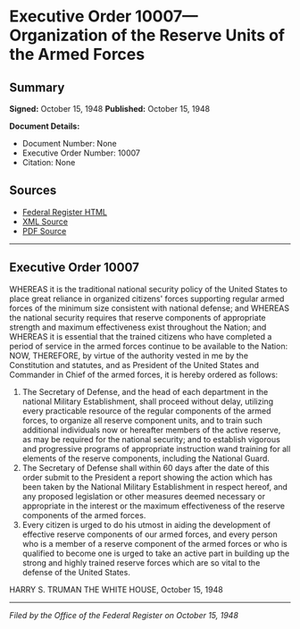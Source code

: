 # Executive Order 10007—Organization of the Reserve Units of the Armed Forces

## Summary

**Signed:** October 15, 1948
**Published:** October 15, 1948

**Document Details:**
- Document Number: None
- Executive Order Number: 10007
- Citation: None

## Sources
- [Federal Register HTML](https://www.presidency.ucsb.edu/documents/executive-order-10007-organization-the-reserve-units-the-armed-forces)
- [XML Source](None)
- [PDF Source](None)

---

## Executive Order 10007

WHEREAS it is the traditional national security policy of the United States to place great reliance in organized citizens' forces supporting regular armed forces of the minimum size consistent with national defense; and
WHEREAS the national security requires that reserve components of appropriate strength and maximum effectiveness exist throughout the Nation; and
WHEREAS it is essential that the trained citizens who have completed a period of service in the armed forces continue to be available to the Nation:
NOW, THEREFORE, by virtue of the authority vested in me by the Constitution and statutes, and as President of the United States and Commander in Chief of the armed forces, it is hereby ordered as follows:
1. The Secretary of Defense, and the head of each department in the national Military Establishment, shall proceed without delay, utilizing every practicable resource of the regular components of the armed forces, to organize all reserve component units, and to train such additional individuals now or hereafter members of the active reserve, as may be required for the national security; and to establish vigorous and progressive programs of appropriate instruction wand training for all elements of the reserve components, including the National Guard.
2. The Secretary of Defense shall within 60 days after the date of this order submit to the President a report showing the action which has been taken by the National Military Establishment in respect hereof, and any proposed legislation or other measures deemed necessary or appropriate in the interest or the maximum effectiveness of the reserve components of the armed forces.
3. Every citizen is urged to do his utmost in aiding the development of effective reserve components of our armed forces, and every person who is a member of a reserve component of the armed forces or who is qualified to become one is urged to take an active part in building up the strong and highly trained reserve forces which are so vital to the defense of the United States.

HARRY S. TRUMAN
THE WHITE HOUSE,
October 15, 1948

---

*Filed by the Office of the Federal Register on October 15, 1948*
